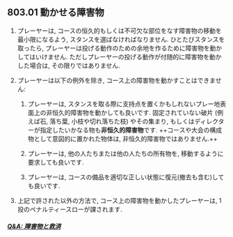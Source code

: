## 803.01 動かせる障害物

1. プレーヤーは,
コースの恒久的もしくは不可欠な部位をなす障害物の移動を最小限になるよう,
スタンスを選ばなければなりません.
ひとたびスタンスを取ったら,
プレーヤーは投げる動作のための余地を作るために障害物を動かしてはいけません.
ただしプレーヤーの投げる動作が付随的に障害物を動かした場合は,
その限りではありません.

1. プレーヤーは以下の例外を除き,
コース上の障害物を動かすことはできません:

    1. プレーヤーは,
    スタンスを取る際に支持点を置くかもしれないプレー地表面上の非恒久的障害物を動かしても良いです.
    固定されていない破片
    (例えば石, 落ち葉, 小枝や切れ落ちた枝)
    やその集まり,
    もしくはディレクターが指定したいかなる物も**非恒久的障害物**です.
    ++コースや大会の構成物として意図的に置かれた物体は,
    非恒久的障害物ではありません.++

    1. プレーヤーは,
    他の人たちまたは他の人たちの所有物を,
    移動するように要求しても良いです.

    1. プレーヤーは,
    コースの備品を適切な正しい状態に復元(撤去も含む)しても良いです.

1. 上記で許された以外の方法で,
コース上の障害物を動かしたプレーヤーは,
1投のペナルティースローが課されます.

##### [Q&A: 障害物と救済](qa-obs)
